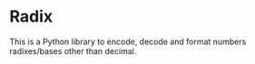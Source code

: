 # Radix

This is a Python library to encode, decode and format numbers radixes/bases
other than decimal.
